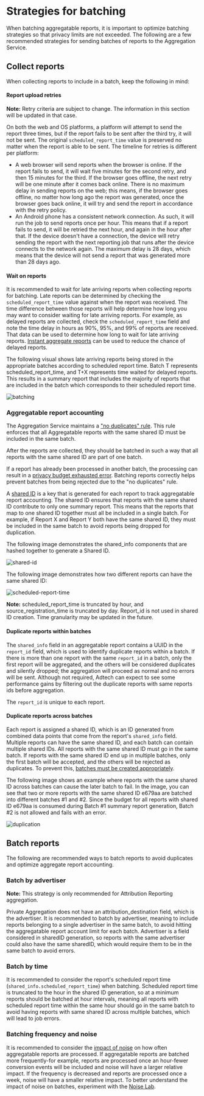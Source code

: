 # Strategies for batching

When batching aggregatable reports, it is important to optimize batching strategies so that privacy
limits are not exceeded. The following are a few recommended strategies for sending batches of
reports to the Aggregation Service.

## Collect reports

When collecting reports to include in a batch, keep the following in mind:

#### Report upload retries

**Note:** Retry criteria are subject to change. The information in this section will be updated in
that case.

On both the web and OS platforms, a platform will attempt to send the report three times, but if the
report fails to be sent after the third try, it will not be sent. The original
`scheduled_report_time` value is preserved no matter when the report is able to be sent. The
timeline for retries is different per platform:

-   A web browser will send reports when the browser is online. If the report fails to send, it will
    wait five minutes for the second retry, and then 15 minutes for the third. If the browser goes
    offline, the next retry will be one minute after it comes back online. There is no maximum delay
    in sending reports on the web; this means, if the browser goes offline, no matter how long ago
    the report was generated, once the browser goes back online, it will try and send the report in
    accordance with the retry policy.
-   An Android phone has a consistent network connection. As such, it will run the job to send
    reports once per hour. This means that if a report fails to send, it will be retried the next
    hour, and again in the hour after that. If the device doesn't have a connection, the device will
    retry sending the report with the next reporting job that runs after the device connects to the
    network again. The maximum delay is 28 days, which means that the device will not send a report
    that was generated more than 28 days ago.

#### Wait on reports

It is recommended to wait for late arriving reports when collecting reports for batching. Late
reports can be determined by checking the `scheduled_report_time` value against when the report was
received. The time difference between those reports will help determine how long you may want to
consider waiting for late arriving reports. For example, as delayed reports are collected, check the
`scheduled_report_time` field and note the time delay in hours as 90%, 95%, and 99% of reports are
received. That data can be used to determine how long to wait for late arriving reports.
[Instant aggregate reports](https://github.com/WICG/attribution-reporting-api/blob/main/AGGREGATE.md#optional-reduce-report-delay-with-trigger-context-id)
can be used to reduce the chance of delayed reports.

The following visual shows late arriving reports being stored in the appropriate batches according
to scheduled report time. Batch T represents scheduled_report_time, and T+X represents time waited
for delayed reports. This results in a summary report that includes the majority of reports that are
included in the batch which corresponds to their scheduled report time.

![batching](assets/batching.png)

### Aggregatable report accounting

The Aggregation Service maintains a
["no duplicates" rule](https://github.com/WICG/attribution-reporting-api/blob/main/AGGREGATION_SERVICE_TEE.md#no-duplicates-rule).
This rule enforces that all Aggregatable reports with the same shared ID must be included in the
same batch.

After the reports are collected, they should be batched in such a way that all reports with the same
shared ID are part of one batch.

If a report has already been processed in another batch, the processing can result in a
[privacy budget exhausted error](https://github.com/privacysandbox/aggregation-service/blob/2a83ed7c6e7c99d0a8fa4dc107edec86264aeaad/java/com/google/aggregate/adtech/worker/AggregationWorkerReturnCode.java#L26).
Batching reports correctly helps prevent batches from being rejected due to the "no duplicates"
rule.

A
[shared ID](https://github.com/WICG/attribution-reporting-api/blob/main/AGGREGATION_SERVICE_TEE.md#disjoint-batches)
is a key that is generated for each report to track aggregatable report accounting. The shared ID
ensures that reports with the same shared ID contribute to only one summary report. This means that
the reports that map to one shared ID together must all be included in a single batch. For example,
if Report X and Report Y both have the same shared ID, they must be included in the same batch to
avoid reports being dropped for duplication.

The following image demonstrates the shared_info components that are hashed together to generate a
Shared ID.

![shared-id](assets/shared-id.png)

The following image demonstrates how two different reports can have the same shared ID:

![scheduled-report-time](assets/scheduled-report-time.png)

**Note:** scheduled_report_time is truncated by hour, and source_registration_time is truncated by
day. Report_id is not used in shared ID creation. Time granularity may be updated in the future.

#### Duplicate reports within batches

The `shared_info` field in an aggregatable report contains a UUID in the `report_id` field, which is
used to identify duplicate reports within a batch. If there is more than one report with the same
`report_id` in a batch, only the first report will be aggregated, and the others will be considered
duplicates and silently dropped; the aggregation will proceed as normal and no errors will be sent.
Although not required, Adtech can expect to see some performance gains by filtering out the
duplicate reports with same reports ids before aggregation.

The `report_id` is unique to each report.

#### Duplicate reports across batches

Each report is assigned a shared ID, which is an ID generated from combined data points that come
from the report's `shared_info` field. Multiple reports can have the same shared ID, and each batch
can contain multiple shared IDs. All reports with the same shared ID must go in the same batch. If
reports with the same shared ID end up in multiple batches, only the first batch will be accepted,
and the others will be rejected as duplicates. To prevent this,
[batches must be created appropriately](#batch-reports).

The following image shows an example where reports with the same shared ID across batches can cause
the later batch to fail. In the image, you can see that two or more reports with the same shared ID
e679aa are batched into different batches #1 and #2. Since the budget for all reports with shared ID
e679aa is consumed during Batch #1 summary report generation, Batch #2 is not allowed and fails with
an error.

![duplication](assets/duplication.png)

## Batch reports

The following are recommended ways to batch reports to avoid duplicates and optimize aggregate
report accounting.

### Batch by advertiser

**Note:** This strategy is only recommended for Attribution Reporting aggregation.

Private Aggregation does not have an attribution_destination field, which is the advertiser. It is
recommended to batch by advertiser, meaning to include reports belonging to a single advertiser in
the same batch, to avoid hitting the aggregatable report account limit for each batch. Advertiser is
a field considered in sharedID generation, so reports with the same advertiser could also have the
same sharedID, which would require them to be in the same batch to avoid errors.

### Batch by time

It is recommended to consider the report's scheduled report time
(`shared_info.scheduled_report_time`) when batching. Scheduled report time is truncated to the hour
in the shared ID generation, so at a minimum reports should be batched at hour intervals, meaning
all reports with scheduled report time within the same hour should go in the same batch to avoid
having reports with same shared ID across multiple batches, which will lead to job errors.

### Batching frequency and noise

It is recommended to consider the
[impact of noise](https://developers.google.com/privacy-sandbox/relevance/attribution-reporting/design-decisions#batching-frequency)
on how often aggregatable reports are processed. If aggregatable reports are batched more
frequently-for example, reports are processed once an hour-fewer conversion events will be included
and noise will have a larger relative impact. If the frequency is decreased and reports are
processed once a week, noise will have a smaller relative impact. To better understand the impact of
noise on batches, experiment with the [Noise Lab](https://noise-lab.uc.r.appspot.com/?mode=simple).

